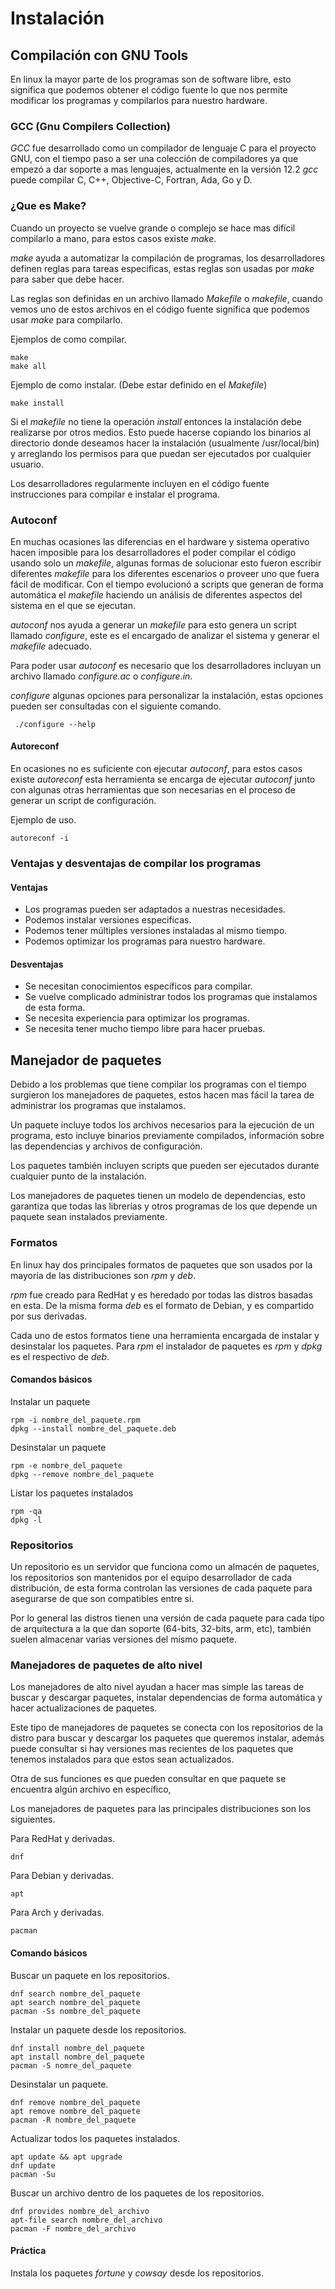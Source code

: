 # Instalación

## Compilación con GNU Tools
En linux la mayor parte de los programas son de software libre,
esto significa que podemos obtener el código fuente lo que nos 
permite modificar los programas y compilarlos para nuestro hardware.

### GCC (Gnu Compilers Collection)
*GCC* fue desarrollado como un compilador de lenguaje C para el proyecto 
GNU, con el tiempo paso a ser una colección de compiladores ya que empezó 
a dar soporte a mas lenguajes, actualmente en la versión 12.2 *gcc* 
puede compilar C, C++, Objective-C, Fortran, Ada, Go y D.

### ¿Que es Make?
Cuando un proyecto se vuelve grande o complejo se hace mas 
difícil compilarlo a mano, para estos casos existe *make*. 

*make* ayuda a automatizar la compilación de programas, los desarrolladores 
definen reglas para tareas especificas, estas reglas son usadas por *make* 
para saber que debe hacer.

Las reglas son definidas en un archivo llamado *Makefile* o *makefile*,
cuando vemos uno de estos archivos en el código fuente significa que 
podemos usar *make* para compilarlo.

Ejemplos de como compilar.
```
make
make all
```

Ejemplo de como instalar. (Debe estar definido en el *Makefile*)
```
make install
```

Si el *makefile* no tiene la operación *install* entonces la
instalación debe realizarse por otros medios. Esto puede hacerse copiando
los binarios al directorio donde deseamos hacer la instalación (usualmente
/usr/local/bin) y arreglando los permisos para que puedan ser ejecutados 
por cualquier usuario.

Los desarrolladores regularmente incluyen en el código fuente instrucciones 
para compilar e instalar el programa.

### Autoconf 
En muchas ocasiones las diferencias en el hardware y sistema operativo
hacen imposible para los desarrolladores el poder compilar el código 
usando solo un *makefile*, algunas formas de solucionar esto fueron 
escribir diferentes *makefile* para los diferentes escenarios o proveer uno
que fuera fácil de modificar. Con el tiempo evolucionó a scripts que
generan de forma automática el *makefile* haciendo un análisis de diferentes 
aspectos del sistema en el que se ejecutan.

*autoconf* nos ayuda a generar un *makefile* para esto genera un script 
llamado *configure*, este es el encargado de analizar el sistema y generar 
el *makefile* adecuado.

Para poder usar *autoconf* es necesario que los desarrolladores incluyan 
un archivo llamado *configure.ac* o *configure.in*.

*configure* algunas opciones para personalizar la instalación, estas 
opciones pueden ser consultadas con el siguiente comando.

```
 ./configure --help
```

#### Autoreconf
En ocasiones no es suficiente con ejecutar *autoconf*, para estos casos 
existe *autoreconf* esta herramienta se encarga de ejecutar *autoconf* 
junto con algunas otras herramientas que son necesarias en el proceso 
de generar un script de configuración.

Ejemplo de uso.
```
autoreconf -i
```

### Ventajas y desventajas de compilar los programas

#### Ventajas
* Los programas pueden ser adaptados a nuestras necesidades.
* Podemos instalar versiones especificas.
* Podemos tener múltiples versiones instaladas al mismo tiempo.
* Podemos optimizar los programas para nuestro hardware.

#### Desventajas
* Se necesitan conocimientos específicos para compilar.
* Se vuelve complicado administrar todos los programas que instalamos 
de esta forma.
* Se necesita experiencia para optimizar los programas.
* Se necesita tener mucho tiempo libre para hacer pruebas.

## Manejador de paquetes
Debido a los problemas que tiene compilar los programas con el tiempo 
surgieron los manejadores de paquetes, estos hacen mas fácil la tarea 
de administrar los programas que instalamos.

Un paquete incluye todos los archivos necesarios para la ejecución de 
un programa, esto incluye binarios previamente compilados, información 
sobre las dependencias y archivos de configuración.

Los paquetes también incluyen scripts que pueden ser ejecutados durante
cualquier punto de la instalación.

Los manejadores de paquetes tienen un modelo de dependencias, esto garantiza
que todas las librerías y otros programas de los que depende un paquete sean 
instalados previamente. 

### Formatos
En linux hay dos principales formatos de paquetes que son usados por 
la mayoría de las distribuciones son *rpm* y *deb*.

*rpm* fue creado para RedHat y es heredado por todas las distros basadas 
en esta. De la misma forma *deb* es el formato de Debian, y es compartido 
por sus derivadas.

Cada uno de estos formatos tiene una herramienta encargada de instalar 
y desinstalar los paquetes. Para *rpm* el instalador de paquetes es *rpm*
y *dpkg* es el respectivo de *deb*.

#### Comandos básicos
Instalar un paquete
```
rpm -i nombre_del_paquete.rpm
dpkg --install nombre_del_paquete.deb
```

Desinstalar un paquete
```
rpm -e nombre_del_paquete
dpkg --remove nombre_del_paquete
```

Listar los paquetes instalados
```
rpm -qa
dpkg -l
```

### Repositorios
Un repositorio es un servidor que funciona como un almacén de paquetes,
los repositorios son mantenidos por el equipo desarrollador de cada 
distribución, de esta forma controlan las versiones de cada paquete para
asegurarse de que son compatibles entre si. 

Por lo general las distros tienen una versión de cada paquete para 
cada tipo de arquitectura a la que dan soporte (64-bits, 32-bits, arm,
etc), también suelen almacenar varias versiones del mismo paquete.

### Manejadores de paquetes de alto nivel
Los manejadores de alto nivel ayudan a hacer mas simple las tareas 
de buscar y descargar paquetes, instalar dependencias de forma automática 
y hacer actualizaciones de paquetes.

Este tipo de manejadores de paquetes se conecta con los repositorios de
la distro para buscar y descargar los paquetes que queremos instalar,
además puede consultar si hay versiones mas recientes de los paquetes
que tenemos instalados para que estos sean actualizados.

Otra de sus funciones es que pueden consultar en que paquete se encuentra
algún archivo en específico, 

Los manejadores de paquetes para las principales distribuciones son los
siguientes.

Para RedHat y derivadas.
```
dnf
```

Para Debian y derivadas.
```
apt
```

Para Arch y derivadas.
```
pacman
```

#### Comando básicos
Buscar un paquete en los repositorios.
```
dnf search nombre_del_paquete
apt search nombre_del_paquete
pacman -Ss nombre_del_paquete
```

Instalar un paquete desde los repositorios.
```
dnf install nombre_del_paquete
apt install nombre_del_paquete
pacman -S nomre_del_paquete
```

Desinstalar un paquete.
```
dnf remove nombre_del_paquete
apt remove nombre_del_paquete
pacman -R nombre_del_paquete
```

Actualizar todos los paquetes instalados.
```
apt update && apt upgrade
dnf update
pacman -Su
```

Buscar un archivo dentro de los paquetes de los repositorios.
```
dnf provides nombre_del_archivo
apt-file search nombre_del_archivo
pacman -F nombre_del_archivo
```

#### Práctica
Instala los paquetes *fortune* y *cowsay* desde los repositorios.



